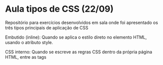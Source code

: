 # Aula tipos de CSS (22/09)
Repositório para exercícios desenvolvidos em sala onde foi apresentado os três tipos principais de aplicação de CSS

Embutido (inline):  Quando se aplica o estilo direto no elemento HTML, usando o atributo style.

CSS interno: Quando se escreve as regras CSS dentro da própria página HTML, entre as tags <style> no <head>.

CSS externo: Quando se cria um arquivo separado (por exemplo: style.css) e o conecta ao HTML com <link>.
